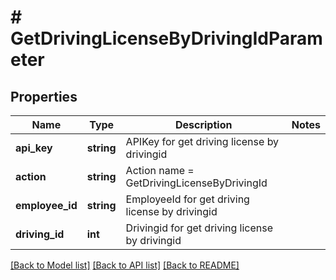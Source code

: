 # # GetDrivingLicenseByDrivingIdParameter

## Properties

Name | Type | Description | Notes
------------ | ------------- | ------------- | -------------
**api_key** | **string** | APIKey for get driving license by drivingid |
**action** | **string** | Action name &#x3D; GetDrivingLicenseByDrivingId |
**employee_id** | **string** | EmployeeId for get driving license by drivingid |
**driving_id** | **int** | Drivingid for get driving license by drivingid |

[[Back to Model list]](../../README.md#models) [[Back to API list]](../../README.md#endpoints) [[Back to README]](../../README.md)
